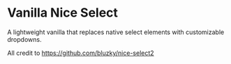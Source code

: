# Vanilla Nice Select

A lightweight vanilla that replaces native select elements with customizable dropdowns.

All credit to https://github.com/bluzky/nice-select2